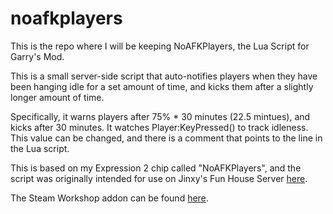 # noafkplayers
This is the repo where I will be keeping NoAFKPlayers, the Lua Script for Garry's Mod.

This is a small server-side script that auto-notifies players when they have been hanging idle for a set amount of time, and kicks them after a slightly longer amount of time.

Specifically, it warns players after 75% * 30 minutes (22.5 mintues), and kicks after 30 minutes. It watches Player:KeyPressed() to track idleness. This value can be changed, and there is a comment that points to the line in the Lua script.

This is based on my Expression 2 chip called "NoAFKPlayers", and the script was originally intended for use on Jinxy's Fun House Server [here](https://steamcommunity.com/groups/jinxysfunhouse).

The Steam Workshop addon can be found [here](http://steamcommunity.com/sharedfiles/filedetails/?id=1224347209).
